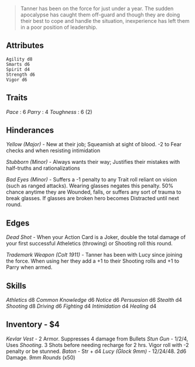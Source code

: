 > Tanner has been on the force for just under a year. The sudden apocalypse has caught them off-guard and though they are doing their best to cope and handle the situation, inexperience has left them in a poor position of leadership.

## Attributes
	Agility d8
	Smarts d6
	Spirit d4
	Strength d6
	Vigor d6

## Traits
*Pace* : 6
*Parry* : 4
*Toughness* : 6 (2)

## Hinderances
*Yellow (Major)* - New at their job; Squeamish at sight of blood. -2 to Fear checks and when resisting intimidation

*Stubborn (Minor)* - Always wants their way; Justifies their mistakes with half-truths and rationalizations

*Bad Eyes (Minor)* - Suffers a -1 penalty to any Trait roll reliant on vision (such as ranged attacks). Wearing glasses negates this penalty. 50% chance anytime they are Wounded, falls, or suffers any sort of trauma to break glasses. If glasses are broken hero becomes Distracted until next round.

## Edges
*Dead Shot* - When your Action Card is a Joker, double the total damage of your first successful Atheletics (throwing) or Shooting roll this round.

*Trademark Weapon (Colt 1911)* - Tanner has been with Lucy since joining the force. When using her they add a +1 to their Shooting rolls and +1 to Parry when armed.

## Skills
*Athletics* d8
*Common Knowledge* d6
*Notice* d6
*Persuasion* d6
*Stealth* d4
*Shooting* d8
*Driving* d6
*Fighting* d4
*Intimidation* d4
*Healing* d4

## Inventory - $4
*Kevlar Vest* - 2 Armor. Suppresses 4 damage from Bullets
*Stun Gun* - 1/2/4, Uses *Shooting*. 3 Shots before needing recharge for 2 hrs. Vigor roll with -2 penalty or be stunned.
*Baton* - Str + d4
*Lucy (Glock 9mm)* - 12/24/48. 2d6 Damage.
*9mm Rounds* (x50)
